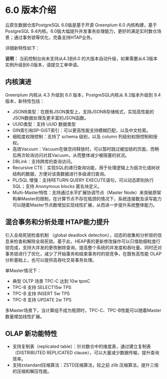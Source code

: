 # 6.0 版本介绍

云原生数据仓库PostgreSQL 6.0版是基于开源 Greenplum 6.0 内核构建，基于PostgreSQL 9.4内核。6.0版大幅提升并发事务处理能力，更好的满足实时数仓场景；通过事务锁等优化，完备支持HTAP业务。

详细新特性如下：

**说明：** 当前控制台尚未支持从4.3到6.0 的大版本自动升级，如果需要从4.3版本实例升级到6.0版本，请提交工单申请。

## 内核演进

Greenplum 内核从 4.3 升级到 6.0 版本，PostgreSQL内核从 8.2版本升级到 9.4版本，新特性包括：

-   JSONB类型：在既有JSON类型上，支持JSONB存储格式，实现高性能的JSON数据处理及更丰富的JSON函数。
-   UUID类型：支持 UUID 数据类型
-   GIN索引和SP-GiST索引：可以更高性能支持模糊匹配，以及中文检索。
-   细粒度权限控制：支持了 schema 级别，以及 column 列级别权限控制和授权。
-   高效Vacuum：Vacuum在做空间释放时，可以暂时跳过被加锁的页面，而稍后再次轮询访问对其Vacuum，从而整体减少被阻塞的状况。
-   DBLink：支持跨库的查询访问。
-   Recursive CTE：实现SQL的递归查询功能，用于处理逻辑上为层次化或树状结构的数据，方便对该类数据进行多级递归查询。
-   PL/SQL 增强：支持RETURN QUERY EXECUTE语句，可以动态即刻执行SQL；支持 Anonymous blocks 匿名块定义。
-   Multi-Master特性：支持通过水平扩展协调节点（Master Node）来突破原架构单Master的限制，在计算节点不存在瓶颈的情况下，系统连接数及读写能力可以随着Master节点数增加实现线性扩展，从而进一步提升系统整体能力。

## 混合事务和分析处理 HTAP能力提升

引入全局死锁检查机制 （global deadlock detection），动态的收集和分析锁的信息来检查和解除全局死锁。基于此，HEAP表的更新修改操作可以只借助细粒度行锁完成，支持大并发的更改删除查询，提高整个系统的并发度和吞吐量。同时还对事务锁进行了优化，减少了开始事务和结束事务时的锁竞争，在既有高性能 OLAP分析基础上，也可以提供高吞吐交易事务处理。

单Master情况下：

-   典型 OLTP 场景 TPC-C 达到 10w tpmC
-   TPC-B 支持 SELECT15w TPS
-   TPC-B 支持 INSERT 5w TPS
-   TPC-B 支持 UPDATE 2w TPS

多Master场景下，当计算组不成为瓶颈时，TPC-C、TPC-B性能可以随着Master数量增加线性扩展。

## OLAP 新功能特性

-   支持复制表（replicated table）：针对数仓中的维度表，通过建立复制表（DISTRIBUTED REPLICATED clause），可以大量减少数据传输，提升查询效率。
-   支持zstandard压缩算法：ZSTD压缩算法，较之前 zlib 压缩算法，提升三倍的压缩和解压性能。

